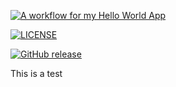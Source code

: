 [![A workflow for my Hello World App](https://github.com/jackgrant77-droid/seMethods/actions/workflows/main.yml/badge.svg)](https://github.com/jackgrant77-droid/seMethods/actions/workflows/main.yml)

[![LICENSE](https://img.shields.io/github/license/jackgrant77-droid/seMethods.svg?style=flat-square)](https://github.com/jackgrant77-droid/seMethods/blob/master/LICENSE)

[![GitHub release](https://img.shields.io/github/v/release/jackgrant77-droid/seMethods?style=flat-square)](https://github.com/jackgrant77-droid/seMethods/releases)


This is a test




